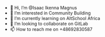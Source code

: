 - 👋 Hi, I’m @Isaac Ikenna Magnus
- 👀 I’m interested in Community Building
- 🌱 I’m currently learning on AltSchool Africa
- 💞️ I’m looking to collaborate on GitLab
- 📫 How to reach me on +48692830587

<!---
Googleboy001/Googleboy001 is a ✨ special ✨ repository because its `README.md` (this file) appears on your GitHub profile.
You can click the Preview link to take a look at your changes.
--->
